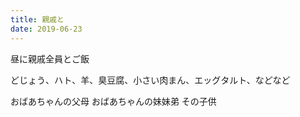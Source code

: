 ```yaml
---
title: 親戚と
date: 2019-06-23
---
```


昼に親戚全員とご飯

どじょう、ハト、羊、臭豆腐、小さい肉まん、エッグタルト、などなど

おばあちゃんの父母 おばあちゃんの妹妹弟 その子供
